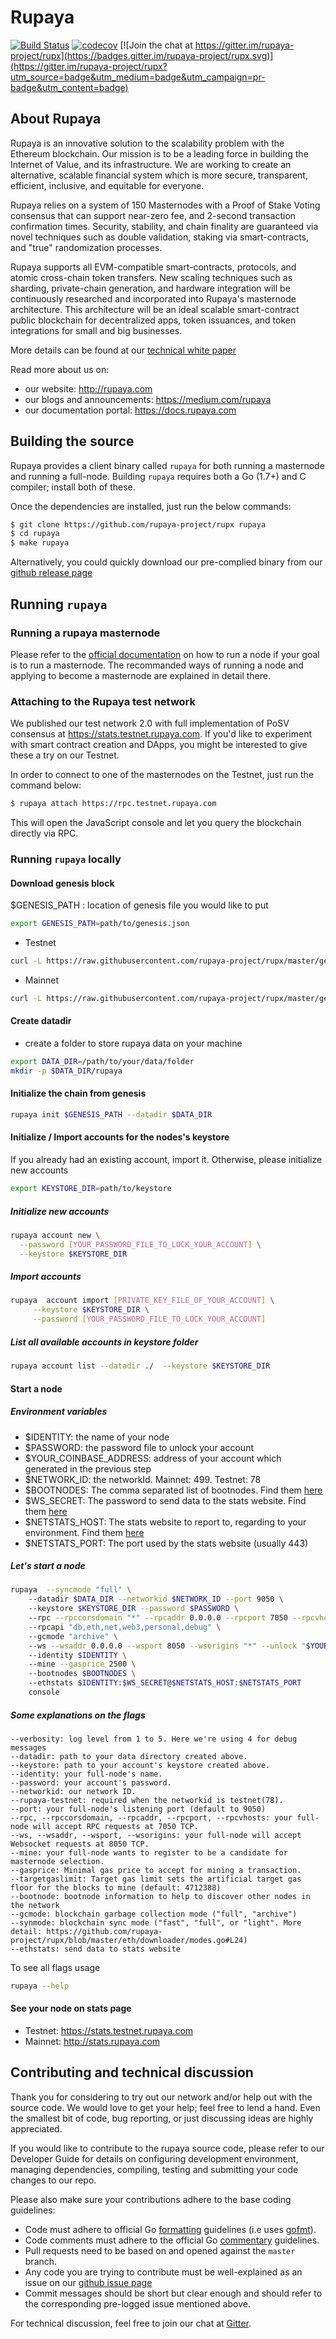 # Rupaya

[![Build Status](https://travis-ci.org/rupaya-project/rupx.svg?branch=master)](https://travis-ci.org/rupaya-project/rupx)
[![codecov](https://codecov.io/gh/rupaya-project/rupx/branch/master/graph/badge.svg)](https://codecov.io/gh/rupaya-project/rupx)
[![Join the chat at https://gitter.im/rupaya-project/rupx](https://badges.gitter.im/rupaya-project/rupx.svg)](https://gitter.im/rupaya-project/rupx?utm_source=badge&utm_medium=badge&utm_campaign=pr-badge&utm_content=badge)

## About Rupaya

Rupaya is an innovative solution to the scalability problem with the Ethereum blockchain.
Our mission is to be a leading force in building the Internet of Value, and its infrastructure.
We are working to create an alternative, scalable financial system which is more secure, transparent, efficient, inclusive, and equitable for everyone.

Rupaya relies on a system of 150 Masternodes with a Proof of Stake Voting consensus that can support near-zero fee, and 2-second transaction confirmation times.
Security, stability, and chain finality are guaranteed via novel techniques such as double validation, staking via smart-contracts, and "true" randomization processes.

Rupaya supports all EVM-compatible smart-contracts, protocols, and atomic cross-chain token transfers.
New scaling techniques such as sharding, private-chain generation, and hardware integration will be continuously researched and incorporated into Rupaya's masternode architecture. This architecture will be an ideal scalable smart-contract public blockchain for decentralized apps, token issuances, and token integrations for small and big businesses.

More details can be found at our [technical white paper](https://rupaya.com/docs/technical-whitepaper---1.0.pdf)

Read more about us on:

- our website: http://rupaya.com
- our blogs and announcements: https://medium.com/rupaya
- our documentation portal: https://docs.rupaya.com

## Building the source

Rupaya provides a client binary called `rupaya` for both running a masternode and running a full-node.
Building `rupaya` requires both a Go (1.7+) and C compiler; install both of these.

Once the dependencies are installed, just run the below commands:

```bash
$ git clone https://github.com/rupaya-project/rupx rupaya
$ cd rupaya
$ make rupaya
```

Alternatively, you could quickly download our pre-complied binary from our [github release page](https://github.com/rupaya-project/rupx/releases)

## Running `rupaya`

### Running a rupaya masternode

Please refer to the [official documentation](https://docs.rupaya.com/get-started/run-node/) on how to run a node if your goal is to run a masternode.
The recommanded ways of running a node and applying to become a masternode are explained in detail there.

### Attaching to the Rupaya test network

We published our test network 2.0 with full implementation of PoSV consensus at https://stats.testnet.rupaya.com.
If you'd like to experiment with smart contract creation and DApps, you might be interested to give these a try on our Testnet.

In order to connect to one of the masternodes on the Testnet, just run the command below:

```bash
$ rupaya attach https://rpc.testnet.rupaya.com
```

This will open the JavaScript console and let you query the blockchain directly via RPC.

### Running `rupaya` locally

#### Download genesis block
$GENESIS_PATH : location of genesis file you would like to put
```bash
export GENESIS_PATH=path/to/genesis.json
```
- Testnet
```bash
curl -L https://raw.githubusercontent.com/rupaya-project/rupx/master/genesis/testnet.json -o $GENESIS_PATH
```

- Mainnet
```bash
curl -L https://raw.githubusercontent.com/rupaya-project/rupx/master/genesis/mainnet.json -o $GENESIS_PATH
```

#### Create datadir
- create a folder to store rupaya data on your machine

```bash
export DATA_DIR=/path/to/your/data/folder 
mkdir -p $DATA_DIR/rupaya
```
#### Initialize the chain from genesis

```bash
rupaya init $GENESIS_PATH --datadir $DATA_DIR
```

#### Initialize / Import accounts for the nodes's keystore
If you already had an existing account, import it. Otherwise, please initialize new accounts 

```bash
export KEYSTORE_DIR=path/to/keystore
```

##### Initialize new accounts
```bash
rupaya account new \
  --password [YOUR_PASSWORD_FILE_TO_LOCK_YOUR_ACCOUNT] \
  --keystore $KEYSTORE_DIR
```
    
##### Import accounts
```bash
rupaya  account import [PRIVATE_KEY_FILE_OF_YOUR_ACCOUNT] \
     --keystore $KEYSTORE_DIR \
     --password [YOUR_PASSWORD_FILE_TO_LOCK_YOUR_ACCOUNT]
```

##### List all available accounts in keystore folder

```bash
rupaya account list --datadir ./  --keystore $KEYSTORE_DIR
```

#### Start a node
##### Environment variables
   - $IDENTITY: the name of your node
   - $PASSWORD: the password file to unlock your account
   - $YOUR_COINBASE_ADDRESS: address of your account which generated in the previous step
   - $NETWORK_ID: the networkId. Mainnet: 499. Testnet: 78
   - $BOOTNODES: The comma separated list of bootnodes. Find them [here](https://docs.rupaya.com/general/networks/)
   - $WS_SECRET: The password to send data to the stats website. Find them [here](https://docs.rupaya.com/general/networks/)
   - $NETSTATS_HOST: The stats website to report to, regarding to your environment. Find them [here](https://docs.rupaya.com/general/networks/)
   - $NETSTATS_PORT: The port used by the stats website (usually 443)
    
##### Let's start a node
```bash
rupaya  --syncmode "full" \    
    --datadir $DATA_DIR --networkid $NETWORK_ID --port 9050 \   
    --keystore $KEYSTORE_DIR --password $PASSWORD \    
    --rpc --rpccorsdomain "*" --rpcaddr 0.0.0.0 --rpcport 7050 --rpcvhosts "*" \   
    --rpcapi "db,eth,net,web3,personal,debug" \    
    --gcmode "archive" \   
    --ws --wsaddr 0.0.0.0 --wsport 8050 --wsorigins "*" --unlock "$YOUR_COINBASE_ADDRESS" \   
    --identity $IDENTITY \  
    --mine --gasprice 2500 \  
    --bootnodes $BOOTNODES \   
    --ethstats $IDENTITY:$WS_SECRET@$NETSTATS_HOST:$NETSTATS_PORT 
    console
```


##### Some explanations on the flags   
```
--verbosity: log level from 1 to 5. Here we're using 4 for debug messages
--datadir: path to your data directory created above.
--keystore: path to your account's keystore created above.
--identity: your full-node's name.
--password: your account's password.
--networkid: our network ID.
--rupaya-testnet: required when the networkid is testnet(78).
--port: your full-node's listening port (default to 9050)
--rpc, --rpccorsdomain, --rpcaddr, --rpcport, --rpcvhosts: your full-node will accept RPC requests at 7050 TCP.
--ws, --wsaddr, --wsport, --wsorigins: your full-node will accept Websocket requests at 8050 TCP.
--mine: your full-node wants to register to be a candidate for masternode selection.
--gasprice: Minimal gas price to accept for mining a transaction.
--targetgaslimit: Target gas limit sets the artificial target gas floor for the blocks to mine (default: 4712388)
--bootnode: bootnode information to help to discover other nodes in the network
--gcmode: blockchain garbage collection mode ("full", "archive")
--synmode: blockchain sync mode ("fast", "full", or "light". More detail: https://github.com/rupaya-project/rupx/blob/master/eth/downloader/modes.go#L24)           
--ethstats: send data to stats website
```
To see all flags usage
   
```bash
rupaya --help
```

#### See your node on stats page
   - Testnet: https://stats.testnet.rupaya.com
   - Mainnet: http://stats.rupaya.com


## Contributing and technical discussion

Thank you for considering to try out our network and/or help out with the source code.
We would love to get your help; feel free to lend a hand.
Even the smallest bit of code, bug reporting, or just discussing ideas are highly appreciated.

If you would like to contribute to the rupaya source code, please refer to our Developer Guide for details on configuring development environment, managing dependencies, compiling, testing and submitting your code changes to our repo.

Please also make sure your contributions adhere to the base coding guidelines:

- Code must adhere to official Go [formatting](https://golang.org/doc/effective_go.html#formatting) guidelines (i.e uses [gofmt](https://golang.org/cmd/gofmt/)).
- Code comments must adhere to the official Go [commentary](https://golang.org/doc/effective_go.html#commentary) guidelines.
- Pull requests need to be based on and opened against the `master` branch.
- Any code you are trying to contribute must be well-explained as an issue on our [github issue page](https://github.com/rupaya-project/rupx/issues)
- Commit messages should be short but clear enough and should refer to the corresponding pre-logged issue mentioned above.

For technical discussion, feel free to join our chat at [Gitter](https://gitter.im/rupaya-project/rupx).
